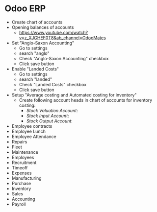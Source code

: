# Odoo ERP

- Create chart of accounts
- Opening balances of accounts
    - https://www.youtube.com/watch?v=z_XJGHEF0T8&ab_channel=OdooMates
- Set "Anglo-Saxon Accounting"
    - Go to settings
    - search "anglo"
    - Check "Anglo-Saxon Accounting" checkbox
    - Click save button
- Enable "Landed Costs"
    - Go to settings
    - search "landed"
    - Check "Landed Costs" checkbox
    - Click save button
- Setup "Average costing and Automated costing for inventory"
    - Create following account heads in chart of accounts for inventory costing:
        - *Stock Valuation Account*: 
        - *Stock Input Account*:
        - *Stock Output Account*:
- Employee contracts
- Employee Lunch
- Employee Attendance
- Repairs
- Fleet
- Maintenance
- Employees
- Recruitment
- Timeoff
- Expenses
- Manufacturing
- Purchase
- Inventory
- Sales
- Accounting
- Payroll

